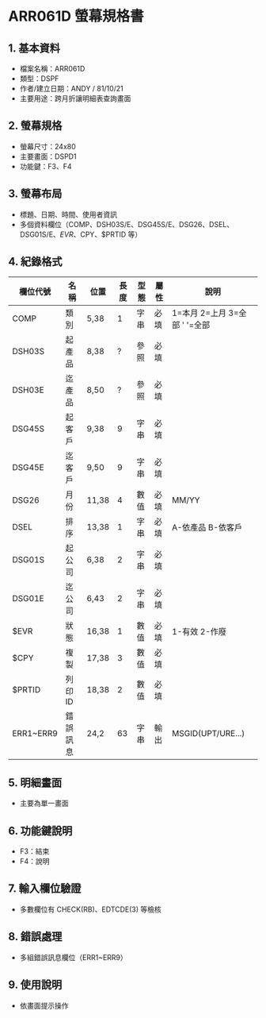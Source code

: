 # ARR061D 螢幕規格書

## 1. 基本資料
- 檔案名稱：ARR061D
- 類型：DSPF
- 作者/建立日期：ANDY / 81/10/21
- 主要用途：跨月折讓明細表查詢畫面

## 2. 螢幕規格
- 螢幕尺寸：24x80
- 主要畫面：DSPD1
- 功能鍵：F3、F4

## 3. 螢幕布局
- 標題、日期、時間、使用者資訊
- 多個資料欄位（COMP、DSH03S/E、DSG45S/E、DSG26、DSEL、DSG01S/E、$EVR、$CPY、$PRTID 等）

## 4. 紀錄格式
| 欄位代號 | 名稱 | 位置 | 長度 | 型態 | 屬性 | 說明 |
|----------|------|------|------|------|------|------|
| COMP     | 類別 |5,38  | 1    | 字串 | 必填 | 1=本月 2=上月 3=全部 ' '=全部 |
| DSH03S   | 起產品|8,38 | ?    | 參照 | 必填 |      |
| DSH03E   | 迄產品|8,50 | ?    | 參照 | 必填 |      |
| DSG45S   | 起客戶|9,38 | 9    | 字串 | 必填 |      |
| DSG45E   | 迄客戶|9,50 | 9    | 字串 | 必填 |      |
| DSG26    | 月份 |11,38 | 4    | 數值 | 必填 | MM/YY |
| DSEL     | 排序 |13,38 | 1    | 字串 | 必填 | A-依產品 B-依客戶 |
| DSG01S   | 起公司|6,38 | 2    | 字串 | 必填 |      |
| DSG01E   | 迄公司|6,43 | 2    | 字串 | 必填 |      |
| $EVR     | 狀態 |16,38| 1    | 數值 | 必填 | 1-有效 2-作廢 |
| $CPY     | 複製 |17,38| 3    | 數值 | 必填 |      |
| $PRTID   | 列印ID|18,38| 2    | 數值 | 必填 |      |
| ERR1~ERR9| 錯誤訊息|24,2| 63   | 字串 | 輸出 | MSGID(UPT/URE...) |

## 5. 明細畫面
- 主要為單一畫面

## 6. 功能鍵說明
- F3：結束
- F4：說明

## 7. 輸入欄位驗證
- 多數欄位有 CHECK(RB)、EDTCDE(3) 等檢核

## 8. 錯誤處理
- 多組錯誤訊息欄位（ERR1~ERR9）

## 9. 使用說明
- 依畫面提示操作 